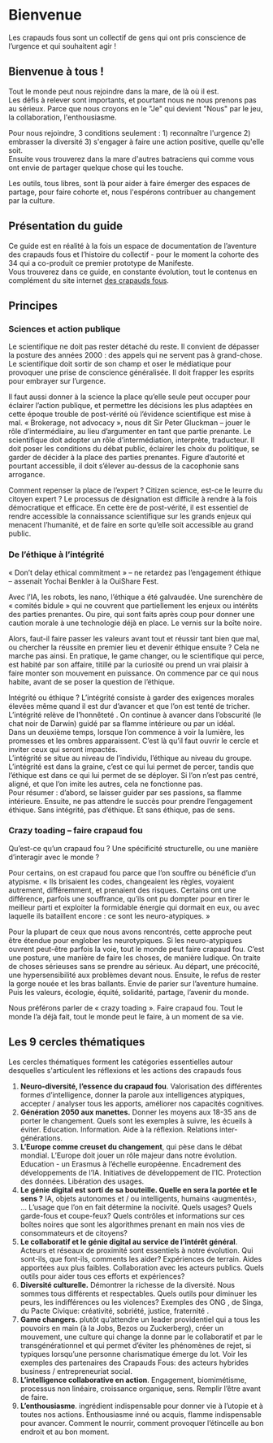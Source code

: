 # Bienvenue

Les crapauds fous sont un collectif de gens qui ont pris conscience de l’urgence et qui souhaitent agir !

## Bienvenue à tous !

Tout le monde peut nous rejoindre dans la mare, de là où il est.   
Les défis à relever sont importants, et pourtant nous ne nous prenons pas au sérieux. Parce que nous croyons en le "Je" qui devient "Nous" par le jeu, la collaboration, l'enthousiasme.

Pour nous rejoindre, 3 conditions seulement : 1\) reconnaître l'urgence 2\) embrasser la diversité 3\) s'engager à faire une action positive, quelle qu'elle soit.  
Ensuite vous trouverez dans la mare d'autres batraciens qui comme vous ont envie de partager quelque chose qui les touche.

Les outils, tous libres, sont là pour aider à faire émerger des espaces de partage, pour faire cohorte et, nous l'espérons contribuer au changement par la culture.

## Présentation du guide

Ce guide est en réalité à la fois un espace de documentation de l’aventure des crapauds fous et l’histoire du collectif - pour le moment la cohorte des 34 qui a co-produit ce premier prototype de Manifeste.  
Vous trouverez dans ce guide, en constante évolution, tout le contenus en complément du site internet [des crapauds fous](http://crapaud-fou.org).

## Principes

### Sciences et action publique

Le scientifique ne doit pas rester détaché du reste. Il convient de dépasser la posture des années 2000 : des appels qui ne servent pas à grand-chose. Le scientifique doit sortir de son champ et oser le médiatique pour provoquer une prise de conscience généralisée. Il doit frapper les esprits pour embrayer sur l’urgence.

Il faut aussi donner à la science la place qu’elle seule peut occuper pour éclairer l’action publique, et permettre les décisions les plus adaptées en cette époque trouble de post-vérité où l’évidence scientifique est mise à mal. « Brokerage, not advocacy », nous dit Sir Peter Gluckman – jouer le rôle d’intermédiaire, au lieu d’argumenter en tant que partie prenante. Le scientifique doit adopter un rôle d’intermédiation, interprète, traducteur. Il doit poser les conditions du débat public, éclairer les choix du politique, se garder de décider à la place des parties prenantes. Figure d’autorité et pourtant accessible, il doit s’élever au-dessus de la cacophonie sans arrogance.

Comment repenser la place de l’expert ? Citizen science, est-ce le leurre du citoyen expert ? Le processus de désignation est difficile à rendre à la fois démocratique et efficace. En cette ère de post-vérité, il est essentiel de rendre accessible la connaissance scientifique sur les grands enjeux qui menacent l’humanité, et de faire en sorte qu’elle soit accessible au grand public.

### De l’éthique à l’intégrité

« Don’t delay ethical commitment » – ne retardez pas l’engagement éthique – assenait Yochai Benkler à la OuiShare Fest.

Avec l’IA, les robots, les nano, l’éthique a été galvaudée. Une surenchère de « comités bidule » qui ne couvrent que partiellement les enjeux ou intérêts des parties prenantes. Ou pire, qui sont faits après coup pour donner une caution morale à une technologie déjà en place. Le vernis sur la boîte noire.

Alors, faut-il faire passer les valeurs avant tout et réussir tant bien que mal, ou chercher la réussite en premier lieu et devenir éthique ensuite ? Cela ne marche pas ainsi. En pratique, le game changer, ou le scientifique qui perce, est habité par son affaire, titillé par la curiosité ou prend un vrai plaisir à faire monter son mouvement en puissance. On commence par ce qui nous habite, avant de se poser la question de l’éthique.

Intégrité ou éthique ? L’intégrité consiste à garder des exigences morales élevées même quand il est dur d’avancer et que l’on est tenté de tricher. L’intégrité relève de l’honnêteté . On continue à avancer dans l’obscurité \(le chat noir de Darwin\) guidé par sa flamme intérieure ou par un idéal.  
Dans un deuxième temps, lorsque l’on commence à voir la lumière, les promesses et les ombres apparaissent. C’est là qu’il faut ouvrir le cercle et inviter ceux qui seront impactés.  
L’intégrité se situe au niveau de l’individu, l’éthique au niveau du groupe. L’intégrité est dans la graine, c’est ce qui lui permet de percer, tandis que l’éthique est dans ce qui lui permet de se déployer. Si l’on n’est pas centré, aligné, et que l’on imite les autres, cela ne fonctionne pas.  
Pour résumer : d’abord, se laisser guider par ses passions, sa flamme intérieure. Ensuite, ne pas attendre le succès pour prendre l’engagement éthique. Sans intégrité, pas d’éthique. Et sans éthique, pas de sens.

### Crazy toading – faire crapaud fou

Qu’est-ce qu’un crapaud fou ? Une spécificité structurelle, ou une manière d’interagir avec le monde ?

Pour certains, on est crapaud fou parce que l’on souffre ou bénéficie d’un atypisme. « Ils brisaient les codes, changeaient les règles, voyaient autrement, différemment, et prenaient des risques. Certains ont une différence, parfois une souffrance, qu’ils ont pu dompter pour en tirer le meilleur parti et exploiter la formidable énergie qui dormait en eux, ou avec laquelle ils bataillent encore : ce sont les neuro-atypiques. »

Pour la plupart de ceux que nous avons rencontrés, cette approche peut être étendue pour englober les neurotypiques. Si les neuro-atypiques ouvrent peut-être parfois la voie, tout le monde peut faire crapaud fou. C’est une posture, une manière de faire les choses, de manière ludique. On traite de choses sérieuses sans se prendre au sérieux. Au départ, une précocité, une hypersensibilité aux problèmes devant nous. Ensuite, le refus de rester la gorge nouée et les bras ballants. Envie de parier sur l’aventure humaine. Puis les valeurs, écologie, équité, solidarité, partage, l’avenir du monde.

Nous préférons parler de « crazy toading ». Faire crapaud fou. Tout le monde l’a déjà fait, tout le monde peut le faire, à un moment de sa vie.

## Les 9 cercles thématiques

Les cercles thématiques forment les catégories essentielles autour desquelles s'articulent les réflexions et les actions des crapauds fous

1. **Neuro-diversité, l’essence du crapaud fou**. Valorisation des différentes formes d’intelligence, donner la parole aux intelligences atypiques, accepter / analyser tous les apports, améliorer nos capacités cognitives.
2. **Génération 2050 aux manettes.** Donner les moyens aux 18-35 ans de porter le changement. Quels sont les exemples à suivre, les écueils à éviter. Education. Information. Aide à la réflexion. Relations inter-générations.
3. **L’Europe comme creuset du changement**, qui pèse dans le débat mondial. L’Europe doit jouer un rôle majeur dans notre évolution. Education - un Erasmus à l’échelle européenne. Encadrement des développements de l’IA. Initiatives de développement de l’IC. Protection des données. Libération des usages.
4. **Le génie digital est sorti de sa bouteille. Quelle en sera la portée et le sens ?** IA, objets autonomes et / ou intelligents, humains ‹augmentés›, ... L’usage que l’on en fait détermine la nocivité. Quels usages? Quels garde-fous et coupe-feux? Quels contrôles et informations sur ces boîtes noires que sont les algorithmes prenant en main nos vies de consommateurs et de citoyens? 
5. **Le collaboratif et le génie digital au service de l’intérêt général**. Acteurs et réseaux de proximité sont essentiels à notre évolution. Qui sont-ils, que font-ils, comments les aider? Expériences de terrain. Aides apportées aux plus faibles. Collaboration avec les acteurs publics. Quels outils pour aider tous ces efforts et expériences?
6. **Diversité culturelle.** Démontrer la richesse de la diversité. Nous sommes tous différents et respectables. Quels outils pour diminuer les peurs, les indifférences ou les violences?  Exemples des ONG , de Singa, du Pacte Civique: créativité, sobriété, justice, fraternité .
7. **Game changers.** plutôt qu’attendre un leader providentiel qui a tous les pouvoirs en main \(à la Jobs, Bezos ou Zuckerberg\), créer un mouvement, une culture qui change la donne par le collaboratif et par le transgénérationnel  et qui permet d’éviter les phénomènes de rejet, si typiques lorsqu’une personne charismatique émerge du lot. Voir les exemples des partenaires des Crapauds Fous: des acteurs hybrides business / entrepreneuriat social.
8. **L’intelligence collaborative en action**. Engagement, biomimétisme, processus non linéaire, croissance organique, sens. Remplir l’être avant de faire.
9. **L’enthousiasme**.  ingrédient indispensable pour donner vie à l’utopie et à toutes nos actions. Enthousiasme inné ou acquis, flamme indispensable pour avancer. Comment le nourrir, comment provoquer l’étincelle au bon endroit et au bon moment.



